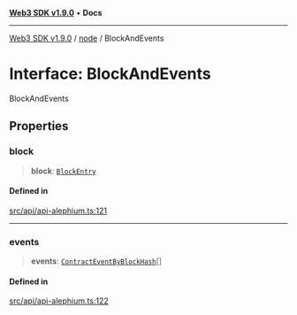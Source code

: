 [**Web3 SDK v1.9.0**](../../../README.md) • **Docs**

***

[Web3 SDK v1.9.0](../../../globals.md) / [node](../README.md) / BlockAndEvents

# Interface: BlockAndEvents

BlockAndEvents

## Properties

### block

> **block**: [`BlockEntry`](BlockEntry.md)

#### Defined in

[src/api/api-alephium.ts:121](https://github.com/Mystic-Nayy/alephium-web3/blob/c1afd789a197ce5fe21f08c2965942090157c33d/packages/web3/src/api/api-alephium.ts#L121)

***

### events

> **events**: [`ContractEventByBlockHash`](ContractEventByBlockHash.md)[]

#### Defined in

[src/api/api-alephium.ts:122](https://github.com/Mystic-Nayy/alephium-web3/blob/c1afd789a197ce5fe21f08c2965942090157c33d/packages/web3/src/api/api-alephium.ts#L122)
